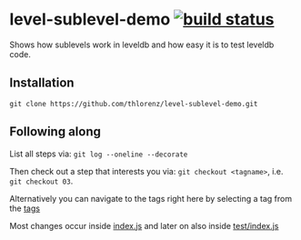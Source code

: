 # level-sublevel-demo [![build status](https://secure.travis-ci.org/thlorenz/level-sublevel-demo.png)](http://travis-ci.org/thlorenz/level-sublevel-demo)

Shows how sublevels work in leveldb and how easy it is to test leveldb code.

## Installation 

    git clone https://github.com/thlorenz/level-sublevel-demo.git

## Following along

List all steps via: `git log --oneline --decorate`

Then check out a step that interests you via: `git checkout <tagname>`, i.e. `git checkout 03`.

Alternatively you can navigate to the tags right here by selecting a tag from the
[tags](https://github.com/thlorenz/level-sublevel-demo/tags)

Most changes occur inside [index.js](https://github.com/thlorenz/level-sublevel-demo/blob/master/index.js) and later on
also inside [test/index.js](https://github.com/thlorenz/level-sublevel-demo/blob/master/test/index.js)
